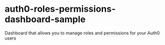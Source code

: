 # auth0-roles-permissions-dashboard-sample
Dashboard that allows you to manage roles and permissions for your Auth0 users
